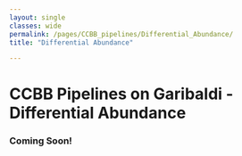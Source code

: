 ```yaml
--- 
layout: single
classes: wide
permalink: /pages/CCBB_pipelines/Differential_Abundance/
title: "Differential Abundance"

---
```

# CCBB Pipelines on Garibaldi - Differential Abundance
### Coming Soon!
